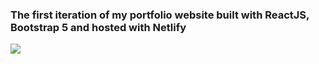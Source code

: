
### The first iteration of my portfolio website built with ReactJS, Bootstrap 5 and hosted with Netlify

<img src="https://master--lotusbiswas.netlify.app/images/PortfolioWebiste.png">

